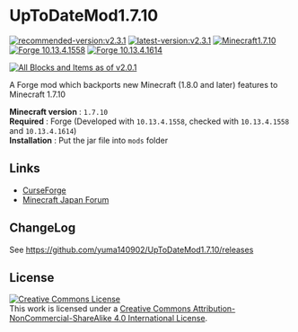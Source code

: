 # UpToDateMod1.7.10
[![recommended-version:v2.3.1](https://img.shields.io/badge/Recommended-v2.3.1-brightgreen.svg)](https://www.curseforge.com/minecraft/mc-mods/uptodatemod/files/2958184)
[![latest-version:v2.3.1](https://img.shields.io/badge/Latest-v2.3.1-green.svg)](https://www.curseforge.com/minecraft/mc-mods/uptodatemod/files/2958184)
[![Minecraft1.7.10](https://img.shields.io/badge/MC-1.7.10-blue.svg)](https://www.minecraft.net/)
[![Forge 10.13.4.1558](https://img.shields.io/badge/Forge-10.13.4.1558-blue.svg)](https://files.minecraftforge.net/maven/net/minecraftforge/forge/index_1.7.10.html)
[![Forge 10.13.4.1614](https://img.shields.io/badge/Forge-10.13.4.1614-blue.svg)](https://files.minecraftforge.net/maven/net/minecraftforge/forge/index_1.7.10.html)

[![All Blocks and Items as of v2.0.1](https://yuma140902.github.io/img/uptodatemod-allitems.png)](#)

A Forge mod which backports new Minecraft (1.8.0 and later) features to Minecraft 1.7.10

**Minecraft version** : `1.7.10` \
**Required** : Forge (Developed with  `10.13.4.1558`, checked with `10.13.4.1558` and `10.13.4.1614`) \
**Installation** : Put the jar file into `mods` folder

## Links
 - [CurseForge](https://www.curseforge.com/minecraft/mc-mods/uptodatemod)
 - [Minecraft Japan Forum](https://forum.civa.jp/viewtopic.php?f=3&t=90)

 

## ChangeLog
 See https://github.com/yuma140902/UpToDateMod1.7.10/releases

## License

<a rel="license" href="http://creativecommons.org/licenses/by-nc-sa/4.0/"><img alt="Creative Commons License" style="border-width:0" src="https://i.creativecommons.org/l/by-nc-sa/4.0/88x31.png" /></a><br />This work is licensed under a <a rel="license" href="http://creativecommons.org/licenses/by-nc-sa/4.0/">Creative Commons Attribution-NonCommercial-ShareAlike 4.0 International License</a>.
